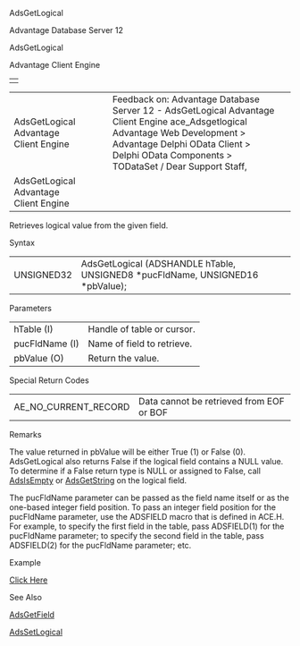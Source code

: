 AdsGetLogical




Advantage Database Server 12  

AdsGetLogical

Advantage Client Engine

|  |
| --- |
|  |

|  |  |  |  |  |
| --- | --- | --- | --- | --- |
| AdsGetLogical  Advantage Client Engine |  |  | Feedback on: Advantage Database Server 12 - AdsGetLogical Advantage Client Engine ace\_Adsgetlogical Advantage Web Development > Advantage Delphi OData Client > Delphi OData Components > TODataSet / Dear Support Staff, |  |
| AdsGetLogical  Advantage Client Engine |  |  |  |  |

Retrieves logical value from the given field.

Syntax

|  |  |
| --- | --- |
| UNSIGNED32 | AdsGetLogical (ADSHANDLE hTable,  UNSIGNED8 \*pucFldName,  UNSIGNED16 \*pbValue); |

Parameters

|  |  |
| --- | --- |
| hTable (I) | Handle of table or cursor. |
| pucFldName (I) | Name of field to retrieve. |
| pbValue (O) | Return the value. |

Special Return Codes

|  |  |
| --- | --- |
| AE\_NO\_CURRENT\_RECORD | Data cannot be retrieved from EOF or BOF |

Remarks

The value returned in pbValue will be either True (1) or False (0). AdsGetLogical also returns False if the logical field contains a NULL value. To determine if a False return type is NULL or assigned to False, call [AdsIsEmpty](ace_adsisempty.htm) or [AdsGetString](ace_adsgetstring.htm) on the logical field.

The pucFldName parameter can be passed as the field name itself or as the one-based integer field position. To pass an integer field position for the pucFldName parameter, use the ADSFIELD macro that is defined in ACE.H. For example, to specify the first field in the table, pass ADSFIELD(1) for the pucFldName parameter; to specify the second field in the table, pass ADSFIELD(2) for the pucFldName parameter; etc.

Example

[Click Here](ace_examples.htm#adsgetlogicalexample)

See Also

[AdsGetField](ace_adsgetfield.htm)

[AdsSetLogical](ace_adssetlogical.htm)